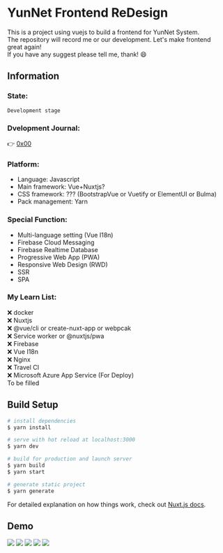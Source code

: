 #	YunNet Frontend ReDesign

> 

This is a project using vuejs to build a frontend for YunNet System.  
The repository will record me or our development. Let's make frontend great again!  
If you have any suggest please tell me, thank!  :smile:
##	Information
###	State:
    Development stage
### Dvelopment Journal:
👉 [0x00](https://hackmd.io/@steve5631/BJVpebJiS)
###	Platform:
* Language: Javascript
* Main framework: Vue+Nuxtjs?
* CSS framework: ??? (BootstrapVue or Vuetify or ElementUI or Bulma)
* Pack management: Yarn

###	Special Function:
*    Multi-language setting (Vue I18n)
*    Firebase Cloud Messaging
*    Firebase Realtime Database
*    Progressive Web App (PWA)
*    Responsive Web Design (RWD)
*    SSR
*    SPA

###	My Learn List:
 :x: docker  
 :x:  Nuxtjs  
 :x: @vue/cli or create-nuxt-app or webpcak  
 :x: Service worker or @nuxtjs/pwa  
 :x: Firebase  
 :x: Vue I18n  
 :x: Nginx  
 :x: Travel CI  
 :x: Microsoft Azure App Service (For Deploy)  
 To be filled  

## Build Setup

``` bash
# install dependencies
$ yarn install

# serve with hot reload at localhost:3000
$ yarn dev

# build for production and launch server
$ yarn build
$ yarn start

# generate static project
$ yarn generate
```

For detailed explanation on how things work, check out [Nuxt.js docs](https://nuxtjs.org).

## Demo


![](https://i.imgur.com/mFO2kkI.png)
![](https://i.imgur.com/ITPbxgP.png)
![](https://i.imgur.com/yVILkMu.png)
![](https://i.imgur.com/ljYz2Wi.png)
![](https://i.imgur.com/qU24hc8.png)

